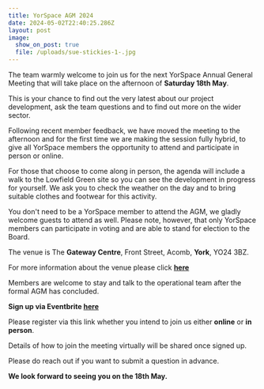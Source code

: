 ```yaml
---
title: YorSpace AGM 2024
date: 2024-05-02T22:40:25.286Z
layout: post
image:
  show_on_post: true
  file: /uploads/sue-stickies-1-.jpg
---
```

The team warmly welcome to join us for the next YorSpace Annual General Meeting that will take place on the afternoon of **Saturday 18th May**.

This is your chance to find out the very latest about our project development, ask the team questions and to find out more on the wider sector.

Following recent member feedback, we have moved the meeting to the afternoon and for the first time we are making the session fully hybrid, to give all YorSpace members the opportunity to attend and participate in person or online.

For those that choose to come along in person, the agenda will include a walk to the Lowfield Green site so you can see the development in progress for yourself. We ask you to check the weather on the day and to bring suitable clothes and footwear for this activity.

You don't need to be a YorSpace member to attend the AGM, we gladly welcome guests to attend as well. Please note, however, that only YorSpace members can participate in voting and are able to stand for election to the Board.

The venue is The **Gateway Centre**, Front Street, Acomb, **York**, YO24 3BZ.

For more information about the venue please click **[here](https://gatewaychurch.co.uk/)**

Members are welcome to stay and talk to the operational team after the formal AGM has concluded.

**S﻿ign up via Eventbrite [here](https://shorturl.at/gjzQ3)**

Please register via this link whether you intend to join us either **online** or **in person**.

Details of how to join the meeting virtually will be shared once signed up.

Please do reach out if you want to submit a question in advance.

**We look forward to seeing you on the 18th May.**